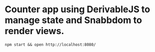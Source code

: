 # Counter app using DerivableJS to manage state and Snabbdom to render views.

    npm start && open http://localhost:8080/
